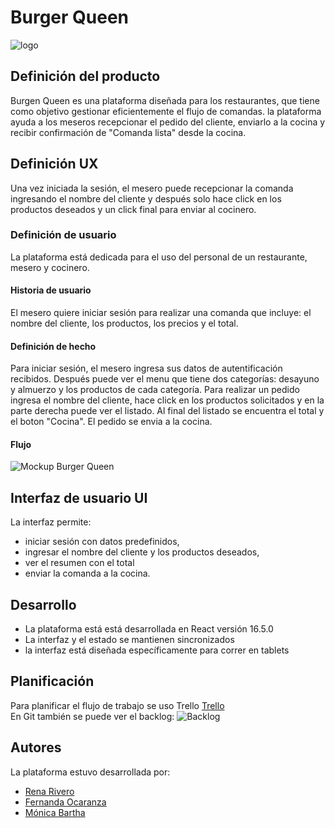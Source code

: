 # Burger Queen
![logo](/src/assets/images/burgerQueen.png) 
## Definición del producto

Burgen Queen es una plataforma diseñada para los restaurantes, que tiene como objetivo gestionar eficientemente el flujo de comandas.
la plataforma ayuda a los meseros recepcionar el pedido del cliente, enviarlo a la cocina y recibir confirmación de "Comanda lista" desde la cocina.
## Definición UX
Una vez iniciada la sesión, el mesero puede recepcionar la comanda ingresando el nombre del cliente y después solo hace click en los productos deseados y un click final para enviar al cocinero.
### Definición de usuario

La plataforma está dedicada para el uso del personal de un restaurante, mesero y cocinero. 

#### Historia de usuario
El mesero quiere iniciar sesión para realizar una comanda que incluye: el nombre del cliente, los productos, los precios y el total.
#### Definición de hecho
Para iniciar sesión, el mesero ingresa sus datos de autentificación recibidos. Después puede ver el menu que tiene dos categorías: desayuno y almuerzo y los productos de cada categoría. Para realizar un pedido ingresa el nombre del cliente, hace click en los productos solicitados y en la parte derecha puede ver el listado. Al final del listado se encuentra el total y el boton "Cocina". El pedido se envia a la cocina.

#### Flujo 
![Mockup Burger Queen](/src/assets/images/Flujo-de-comandas.jpg)


## Interfaz de usuario UI


La interfaz permite:
- iniciar sesión con datos predefinidos, 
- ingresar el nombre del cliente y los productos deseados,
- ver el resumen con el total 
- enviar la comanda a la cocina. 

## Desarrollo
- La plataforma está está desarrollada en React versión 16.5.0
- La interfaz y el estado se mantienen sincronizados
- la interfaz está diseñada específicamente para correr en tablets

## Planificación 
Para planificar el flujo de trabajo se uso Trello [Trello](https://trello.com/b/clv5tc2U/burger-queen)<br>
En Git también se puede ver el backlog: 
![Backlog](/src/assets/images/backlog.jpg) 
 ## Autores 
 La plataforma estuvo desarrollada por:
 - [Rena Rivero](https://github.com/rinarive)
 - [Fernanda Ocaranza](https://github.com/fer221)
 - [Mónica Bartha](https://github.com/MonicaBartha)


